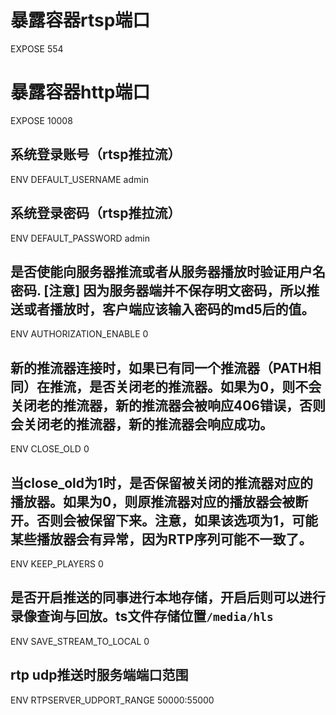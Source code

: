 # 暴露容器rtsp端口
EXPOSE 554
# 暴露容器http端口
EXPOSE 10008
## 系统登录账号（rtsp推拉流）
ENV DEFAULT_USERNAME admin
## 系统登录密码（rtsp推拉流）
ENV DEFAULT_PASSWORD admin
## 是否使能向服务器推流或者从服务器播放时验证用户名密码. [注意] 因为服务器端并不保存明文密码，所以推送或者播放时，客户端应该输入密码的md5后的值。
ENV AUTHORIZATION_ENABLE 0
## 新的推流器连接时，如果已有同一个推流器（PATH相同）在推流，是否关闭老的推流器。如果为0，则不会关闭老的推流器，新的推流器会被响应406错误，否则会关闭老的推流器，新的推流器会响应成功。
ENV CLOSE_OLD 0
## 当close_old为1时，是否保留被关闭的推流器对应的播放器。如果为0，则原推流器对应的播放器会被断开。否则会被保留下来。注意，如果该选项为1，可能某些播放器会有异常，因为RTP序列可能不一致了。
ENV KEEP_PLAYERS 0
## 是否开启推送的同事进行本地存储，开启后则可以进行录像查询与回放。ts文件存储位置`/media/hls`
ENV SAVE_STREAM_TO_LOCAL 0
## rtp udp推送时服务端端口范围
ENV RTPSERVER_UDPORT_RANGE 50000:55000